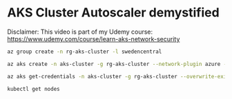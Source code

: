# AKS Cluster Autoscaler demystified

Disclaimer: This video is part of my Udemy course: https://www.udemy.com/course/learn-aks-network-security

```sh
az group create -n rg-aks-cluster -l swedencentral

az aks create -n aks-cluster -g rg-aks-cluster --network-plugin azure --network-plugin-mode overlay -k 1.29.4 --enable-cluster-autoscaler --min-count 1 --max-count 10 --cluster-autoscaler-profile scan-interval=10s,scale-down-delay-after-add=0s,scale-down-unneeded-time=10s,scale-down-unready-time=10s,scale-down-utilization-threshold=0.5

az aks get-credentials -n aks-cluster -g rg-aks-cluster --overwrite-existing

kubectl get nodes
```